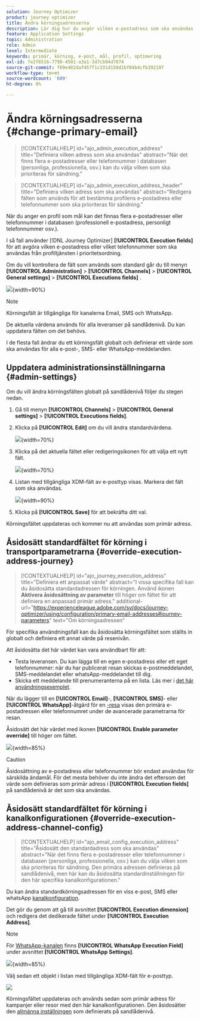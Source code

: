 ```yaml
---
solution: Journey Optimizer
product: journey optimizer
title: Ändra körningsadresserna
description: Lär dig hur du avgör vilken e-postadress som ska användas från profiltjänsten.
feature: Application Settings
topic: Administration
role: Admin
level: Intermediate
keywords: primär, körning, e-post, mål, profil, optimering
exl-id: fe2f6516-7790-4501-a3a1-3d7cb94d7874
source-git-commit: f69e482daf457f1c331d158d1bf04b4cfb392197
workflow-type: tm+mt
source-wordcount: '609'
ht-degree: 0%

---
```


# Ändra körningsadresserna {#change-primary-email}

>[!CONTEXTUALHELP]
>id="ajo_admin_execution_address"
>title="Definiera vilken adress som ska användas"
>abstract="När det finns flera e-postadresser eller telefonnummer i databasen (personliga, professionella, osv.) kan du välja vilken som ska prioriteras för sändning."

>[!CONTEXTUALHELP]
>id="ajo_admin_execution_address_header"
>title="Definiera vilken adress som ska användas"
>abstract="Redigera fälten som används för att bestämma profilens e-postadress eller telefonnummer som ska prioriteras för sändning."

När du anger en profil som mål kan det finnas flera e-postadresser eller telefonnummer i databasen (professionell e-postadress, personligt telefonnummer osv.).

I så fall använder [!DNL Journey Optimizer] **[!UICONTROL Execution fields]** för att avgöra vilken e-postadress eller vilket telefonnummer som ska användas från profiltjänsten i prioritetsordning.

Om du vill kontrollera de fält som används som standard går du till menyn **[!UICONTROL Administration]** > **[!UICONTROL Channels]** > **[!UICONTROL General settings]** > **[!UICONTROL Executions fields]** .

![](assets/primary-address-execution-fields.png){width=90%}

>[!NOTE]
>
>Körningsfält är tillgängliga för kanalerna Email, SMS och WhatsApp.

De aktuella värdena används för alla leveranser på sandlådenivå. Du kan uppdatera fälten om det behövs.

I de flesta fall ändrar du ett körningsfält globalt och definierar ett värde som ska användas för alla e-post-, SMS- eller WhatsApp-meddelanden.

## Uppdatera administrationsinställningarna {#admin-settings}

Om du vill ändra körningsfälten globalt på sandlådenivå följer du stegen nedan.

1. Gå till menyn **[!UICONTROL Channels]** > **[!UICONTROL General settings]** > **[!UICONTROL Executions fields]**.

1. Klicka på **[!UICONTROL Edit]** om du vill ändra standardvärdena.

   ![](assets/primary-address-edit.png){width=70%}

1. Klicka på det aktuella fältet eller redigeringsikonen för att välja ett nytt fält.

   ![](assets/primary-address-edit-field.png){width=70%}

1. Listan med tillgängliga XDM-fält av e-posttyp visas. Markera det fält som ska användas.

   ![](assets/primary-address-select-field.png){width=90%}

1. Klicka på **[!UICONTROL Save]** för att bekräfta ditt val.

Körningsfältet uppdateras och kommer nu att användas som primär adress.

<!--1. You can also select an additional field to use as secondary email address. This allows you to determine which field to use if the primary field is empty for a profile. -->

## Åsidosätt standardfältet för körning i transportparametrarna {#override-execution-address-journey}

>[!CONTEXTUALHELP]
>id="ajo_journey_execution_address"
>title="Definiera ett anpassat värde"
>abstract="I vissa specifika fall kan du åsidosätta standardadressen för körningen. Använd ikonen **Aktivera åsidosättning av parameter** till höger om fältet för att definiera en anpassad primär adress."
>additional-url="https://experienceleague.adobe.com/sv/docs/journey-optimizer/using/configuration/primary-email-addresses#journey-parameters" text="Om körningsadressen"

För specifika användningsfall kan du åsidosätta körningsfältet som ställts in globalt och definiera ett annat värde på resenivån.

Att åsidosätta det här värdet kan vara användbart för att:

* Testa leveransen. Du kan lägga till en egen e-postadress eller ett eget telefonnummer: när du har publicerat resan skickas e-postmeddelandet, SMS-meddelandet eller whatsApp-meddelandet till dig.
* Skicka ett meddelande till prenumeranterna på en lista. Läs mer i [det här användningsexemplet](../building-journeys/message-to-subscribers-uc.md).

När du lägger till en **[!UICONTROL Email]**-, **[!UICONTROL SMS]**- eller **[!UICONTROL WhatsApp]**-åtgärd för en [-resa](../email/create-email.md#create-email-journey-campaign) visas den primära e-postadressen eller telefonnumret under de avancerade parametrarna för resan.

Åsidosätt det här värdet med ikonen **[!UICONTROL Enable parameter override]** till höger om fältet.

![](assets/journey-enable-parameter-override.png){width=85%}

>[!CAUTION]
>
>Åsidosättning av e-postadress eller telefonnummer bör endast användas för särskilda ändamål. För det mesta behöver du inte ändra det eftersom det värde som definieras som primär adress i **[!UICONTROL Execution fields]** på sandlådenivå är det som ska användas.

## Åsidosätt standardfältet för körning i kanalkonfigurationen {#override-execution-address-channel-config}

>[!CONTEXTUALHELP]
>id="ajo_email_config_execution_address"
>title="Åsidosätt den standardadress som ska användas"
>abstract="När det finns flera e-postadresser eller telefonnummer i databasen (personliga, professionella, osv.) kan du välja vilken som ska prioriteras för sändning. Den primära adressen definieras på sandlådenivå, men här kan du åsidosätta standardinställningen för den här specifika kanalkonfigurationen."

Du kan ändra standardkörningsadressen för en viss e-post, SMS eller whatsApp [kanalkonfiguration](channel-surfaces.md).

Det gör du genom att gå till avsnittet **[!UICONTROL Execution dimension]** och redigera det dedikerade fältet under **[!UICONTROL Execution Address]**.

>[!NOTE]
>
>För [WhatsApp-kanalen](../whatsapp/whatsapp-configuration.md#whatsapp-configuration) finns **[!UICONTROL WhatsApp Execution Field]** under avsnittet **[!UICONTROL WhatsApp Settings]**.

![](assets/sms-config-execution-address.png){width=85%}

Välj sedan ett objekt i listan med tillgängliga XDM-fält för e-posttyp.

![](assets/sms-config-execution-field.png)

Körningsfältet uppdateras och används sedan som primär adress för kampanjer eller resor med den här kanalkonfigurationen. Den åsidosätter den [allmänna inställningen](#admin-settings) som definierats på sandlådenivå.

<!--[Learn more on the execution address in the email configuration ](../email/email-settings.md#execution-address)-->
